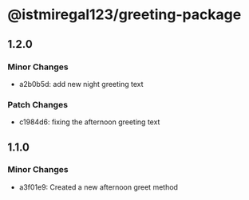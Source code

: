 # @istmiregal123/greeting-package

## 1.2.0

### Minor Changes

- a2b0b5d: add new night greeting text

### Patch Changes

- c1984d6: fixing the afternoon greeting text

## 1.1.0

### Minor Changes

- a3f01e9: Created a new afternoon greet method
